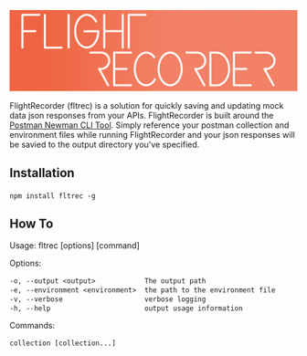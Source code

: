 ![alt text](https://raw.githubusercontent.com/normand1/FlightRecorder/master/FlightRecLogo.png)


FlightRecorder (fltrec) is a solution for quickly saving and updating mock data json responses from your APIs.
FlightRecorder is built around the [Postman Newman CLI Tool](https://github.com/postmanlabs/newman).
Simply reference your postman collection and environment files while running FlightRecorder and your json responses will be savied to the output directory you've specified.

## Installation 

`npm install fltrec -g`

## How To
  Usage: fltrec [options] [command]

  Options:

    -o, --output <output>            The output path
    -e, --environment <environment>  the path to the environment file
    -v, --verbose                    verbose logging
    -h, --help                       output usage information

  Commands:

    collection [collection...]
